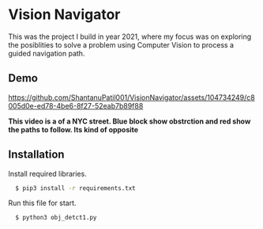 # Vision Navigator

This was the project I build in year 2021, where my focus was on exploring the posiblities to solve a problem using Computer Vision to process a guided navigation path. 


## Demo


https://github.com/ShantanuPatil001/VisionNavigator/assets/104734249/c8005d0e-ed78-4be6-8f27-52eab7b89f88

**This video is a of a NYC street. Blue block show obstrction and red show the paths to follow. Its kind of opposite**

## Installation

Install required libraries.

```bash
  $ pip3 install -r requirements.txt
```
Run this file for start.

```bash
  $ python3 obj_detct1.py
```
    
